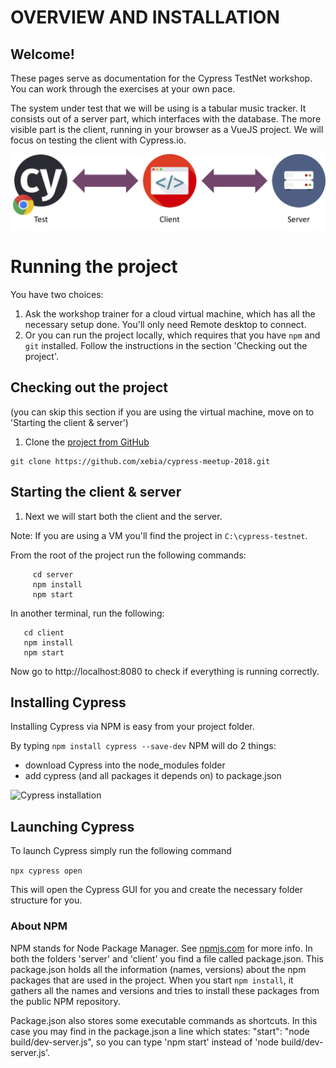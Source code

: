 # OVERVIEW AND INSTALLATION

## Welcome!
These pages serve as documentation for the Cypress TestNet workshop. You can work through the exercises at your own pace.  

The system under test that we will be using is a tabular music tracker. It consists out of a server part, which interfaces with the database. The more visible part is the client, running in your browser as a VueJS project. We will focus on testing the client with Cypress.io.

![server-client](./images/server_client.png)

# Running the project

You have two choices: 

1. Ask the workshop trainer for a cloud virtual machine, which has all the necessary setup done. You'll only need Remote desktop to connect.
2. Or you can run the project locally, which requires that you have `npm` and `git` installed. Follow the instructions in the section 'Checking out the project'. 

## Checking out the project
(you can skip this section if you are using the virtual machine, move on to 'Starting the client & server')

1. Clone the [project from GitHub](https://github.com/xebia/cypress-meetup-2018) 

```
git clone https://github.com/xebia/cypress-meetup-2018.git
```

## Starting the client & server

1. Next we will start both the client and the server. 

Note: If you are using a VM you'll find the project in `C:\cypress-testnet`.

From the root of the project run the following commands:
```   
     cd server
     npm install
     npm start 
 ```

In another terminal, run the following:
 ```   
    cd client
    npm install
    npm start 
 ```  
  
 Now go to http://localhost:8080 to check if everything is running correctly.

## Installing Cypress

Installing Cypress via NPM is easy from your project folder.

By typing `npm install cypress --save-dev` NPM will do 2 things: 

* download Cypress into the node_modules folder
* add cypress (and all packages it depends on) to package.json

![Cypress installation](./images/installing-cli.e1693232.gif "Cypress Installation")

## Launching Cypress

To launch Cypress simply run the following command

```npx cypress open```

This will open the Cypress GUI for you and create the necessary folder structure for you. 


 ### About NPM 
 NPM stands for Node Package Manager. See [npmjs.com](https://docs.npmjs.com/getting-started/what-is-npm#what-is-npm) for more info.
 In both the folders 'server' and 'client' you find a file called package.json.
 This package.json holds all the information (names, versions) about the npm packages that are used in the project. 
 When you start `npm install`, it gathers all the names and versions and tries to install these packages
 from the public NPM repository.
 
 Package.json also stores some executable commands as shortcuts.
 In this case you may find in the package.json a line which states: "start": "node build/dev-server.js",
 so you can type 'npm start' instead of 'node build/dev-server.js'.


